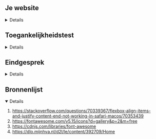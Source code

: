 ## Je website

<details>
 
### Je opdracht:
www.bol.com

#### Screenshot(s) van de eerste pagina (small screen): 
Home pagina
<img src="images/login.jpg" width="375px" alt="omschrijving van de pagina">

#### Screenshot(s) van de tweede pagina (small screen):
Login pagina 
<img src="images/HOME.jpg" width="375px" alt="omschrijving van de pagina">
 
</details>

## Toegankelijkheidstest

<details>

### Bevindingen

#### Headingstructuur
Headings door elkaar

Dit kan opgelost worden door de headingtags aan te passen van groot naar klein

#### tab-toets navigeren
Navigeren met de tab-toets gaat prima, echter zijn er enkele elementen die die niet geselecteerd worden.

 Dit komt voor bij afbeeldingen zonder link. Er kan een <a></a> tag toegevoegd worden om dit op te lossen.


#### Afbeeldingen met button
Afbeeldingen met button zijn op sommige plekken screenshots.

De screenshots vervangen voor 2 losse elementen. Een afbeelding en een button.

</details>

## Eindgesprek

<details>

### Stand van zaken
Het schrijven van de code ging overall prima. Geen moeite met html/css of js. Het enige waar ik tegenaanliep was de het responsive maken. Ik heb daar vooraf geen rekening meegehouden. Ik ben begonnen met de desktop versie helemaal uitwerken alvorens ik media-queries invoegde. Hierdoor heb ik ook geen rekening gehouden met de HTML structuur voor mobiel. Dit heb ik veelal opgelost door css grid. Door middel van elementen weg te laten en van plek te wisselen heb ik dit kunnen oplossen.

### Screenshot(s)
 
<img src="images/screen1.jpg" width="375px" alt="omschrijving van de pagina">
<img src="images/screen2.jpg" width="375px" alt="omschrijving van de pagina">
<img src="images/screen3.jpg" width="375px" alt="omschrijving van de pagina">
<img src="images/screen4.jpg" width="375px" alt="omschrijving van de pagina">
<img src="images/screen5.jpg" width="375px" alt="omschrijving van de pagina">
<img src="images/screen6.jpg" width="375px" alt="omschrijving van de pagina">


</details>

## Bronnenlijst

<details open>

1. https://stackoverflow.com/questions/70339367/flexbox-align-items-and-justify-content-end-not-working-in-safari-macos/70353439
2. https://fontawesome.com/v5.15/icons?d=gallery&p=2&m=free
3. https://cdnjs.com/libraries/font-awesome
4. https://dlo.mijnhva.nl/d2l/le/content/392709/Home

</details>
